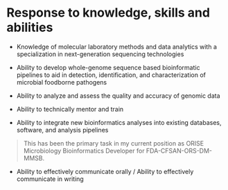Response to knowledge, skills and abilities
===========================================

* Knowledge of molecular laboratory methods and data analytics with a specialization in next-generation sequencing technologies

>

* Ability to develop whole-genome sequence based bioinformatic pipelines to aid in detection, identification, and characterization of microbial foodborne pathogens

* Ability to analyze and assess the quality and accuracy of genomic data

* Ability to technically mentor and train

* Ability to integrate new bioinformatics analyses into existing databases, software, and analysis pipelines

>This has been the primary task in my current position as ORISE Microbiology Bioinformatics Developer for FDA-CFSAN-ORS-DM-MMSB.

* Ability to effectively communicate orally / Ability to effectively communicate in writing

